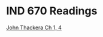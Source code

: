 # IND 670 Readings

[John Thackera Ch 1, 4](https://via.hypothes.is/http://mportis.github.io/IND670-Readings/ThackaraCh1&4.pdf)
